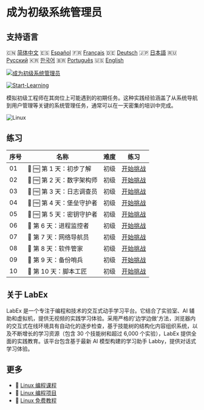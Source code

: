 # 成为初级系统管理员

## 支持语言

🇨🇳 [简体中文](README_zh.md) 🇪🇸 [Español](README_es.md) 🇫🇷 [Français](README_fr.md) 🇩🇪 [Deutsch](README_de.md) 🇯🇵 [日本語](README_ja.md) 🇷🇺 [Русский](README_ru.md) 🇰🇷 [한국어](README_ko.md) 🇧🇷 [Português](README_pt.md) 🇺🇸 [English](README.md) 

[![成为初级系统管理员](https://cover-creator.labex.io/become-a-junior-system-administrator.png?lang=zh)](https://labex.io/zh/courses/become-a-junior-system-administrator)

[![Start-Learning](https://img.shields.io/badge/Start-Learning-whitesmoke?style=for-the-badge)](https://labex.io/zh/courses/become-a-junior-system-administrator)

模拟初级工程师在其岗位上可能遇到的初期任务。这种实践经验涵盖了从系统导航到用户管理等关键的系统管理任务，通常可以在一天密集的培训中完成。

![Linux](https://img.shields.io/badge/Linux-whitesmoke?style=for-the-badge&logo=linux)


## 练习

|   序号 | 名称                      | 难度   | 练习                                                                                                           |
|--------|---------------------------|--------|----------------------------------------------------------------------------------------------------------------|
|     01 | 🎯 🆓 第 1 天：初步了解   | 初级   | <a target='_blank' href='https://labex.io/zh/tutorials/linux-day-1-the-lay-of-the-land-596200'>开始挑战</a>    |
|     02 | 🎯 🆓 第 2 天：数字架构师 | 初级   | <a target='_blank' href='https://labex.io/zh/tutorials/linux-day-2-the-digital-architect-596201'>开始挑战</a>  |
|     03 | 🎯 🆓 第 3 天：日志调查员 | 初级   | <a target='_blank' href='https://labex.io/zh/tutorials/linux-day-3-the-log-investigator-596202'>开始挑战</a>   |
|     04 | 🎯 🆓 第 4 天：堡垒守护者 | 初级   | <a target='_blank' href='https://labex.io/zh/tutorials/linux-day-4-the-fortress-guardian-596203'>开始挑战</a>  |
|     05 | 🎯 🆓 第 5 天：密钥守护者 | 初级   | <a target='_blank' href='https://labex.io/zh/tutorials/linux-day-5-the-keeper-of-the-keys-596204'>开始挑战</a> |
|     06 | 🎯  第 6 天：进程监控者   | 初级   | <a target='_blank' href='https://labex.io/zh/labs/linux-day-6-the-process-overseer-596618'>开始挑战</a>        |
|     07 | 🎯  第 7 天：网络导航员   | 初级   | <a target='_blank' href='https://labex.io/zh/labs/linux-day-7-the-network-navigator-596619'>开始挑战</a>       |
|     08 | 🎯  第 8 天：软件管家     | 初级   | <a target='_blank' href='https://labex.io/zh/labs/linux-day-8-the-software-steward-596620'>开始挑战</a>        |
|     09 | 🎯  第 9 天：备份哨兵     | 初级   | <a target='_blank' href='https://labex.io/zh/labs/linux-day-9-the-backup-sentinel-596621'>开始挑战</a>         |
|     10 | 🎯  第 10 天：脚本工匠    | 初级   | <a target='_blank' href='https://labex.io/zh/labs/linux-day-10-the-script-artisan-596613'>开始挑战</a>         |

## 关于 LabEx

LabEx 是一个专注于编程和技术的交互式动手学习平台。它结合了实验室、AI 辅助和虚拟机，提供无视频的实践学习体验。采用严格的'边学边做'方法，浏览器内的交互式在线环境具有自动化的逐步检查，基于技能树的结构化内容组织系统，以及不断增长的学习资源（包含 30 个技能树和超过 6,000 个实验），LabEx 提供全面的实践教育。该平台包含基于最新 AI 模型构建的学习助手 Labby，提供对话式学习体验。

## 更多

- 🔗 [Linux 编程课程](https://github.com/labex-labs/awesome-programming-courses)
- 🔗 [Linux 编程项目](https://github.com/labex-labs/awesome-programming-projects)
- 🔗 [Linux 免费教程](https://github.com/labex-labs/linux-free-tutorials)

